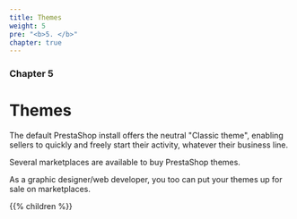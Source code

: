 ```yaml
---
title: Themes
weight: 5
pre: "<b>5. </b>"
chapter: true
---
```


### Chapter 5

# Themes

The default PrestaShop install offers the neutral "Classic theme", enabling sellers to quickly and freely start their activity, whatever their business line.

Several marketplaces are available to buy PrestaShop themes.

As a graphic designer/web developer, you too can put your themes up for sale on marketplaces.

{{% children %}}
